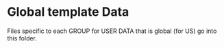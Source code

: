 # Global template Data
Files specific to each GROUP for USER DATA that is global (for US) go into this folder.